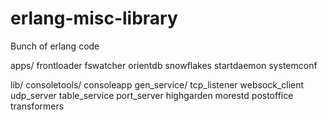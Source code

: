 erlang-misc-library
===================

Bunch of erlang code

apps/
    frontloader
    fswatcher
    orientdb
    snowflakes
    startdaemon
    systemconf

lib/
    consoletools/
        consoleapp
    gen_service/
        tcp_listener
        websock_client
        udp_server
        table_service
        port_server
    highgarden
    morestd
    postoffice
    transformers



